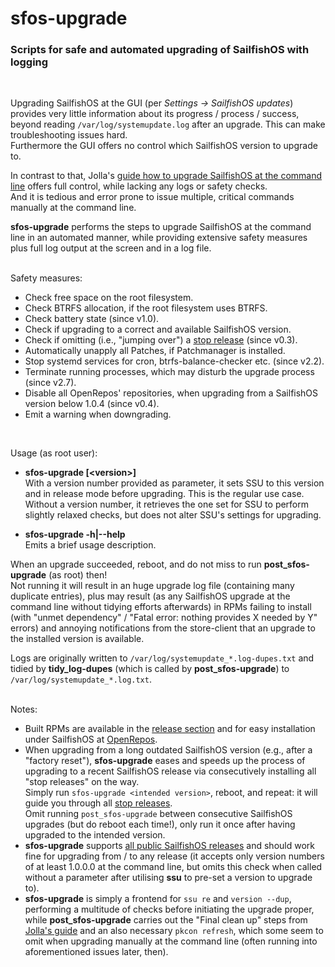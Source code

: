# sfos-upgrade
### Scripts for safe and automated upgrading of SailfishOS with logging
<br />

Upgrading SailfishOS at the GUI (per *Settings -> SailfishOS updates*) provides very little information about its progress / process / success, beyond reading `/var/log/systemupdate.log` after an upgrade.  This can make troubleshooting issues hard.<br />
Furthermore the GUI offers no control which SailfishOS version to upgrade to.

In contrast to that, Jolla's [guide how to upgrade SailfishOS at the command line](https://jolla.zendesk.com/hc/en-us/articles/360005795474) offers full control, while lacking any logs or safety checks.<br />
And it is tedious and error prone to issue multiple, critical commands manually at the command line.

**sfos-upgrade** performs the steps to upgrade SailfishOS at the command line in an automated manner, while providing extensive safety measures plus full log output at the screen and in a log file.<br />
<br />

Safety measures:

* Check free space on the root filesystem.
* Check BTRFS allocation, if the root filesystem uses BTRFS.
* Check battery state (since v1.0).
* Check if upgrading to a correct and available SailfishOS version.
* Check if omitting (i.e., "jumping over") a [stop release](https://jolla.zendesk.com/hc/en-us/articles/201836347?#4) (since v0.3).
* Automatically unapply all Patches, if Patchmanager is installed.
* Stop systemd services for cron, btrfs-balance-checker etc. (since v2.2).
* Terminate running processes, which may disturb the upgrade process (since v2.7).
* Disable all OpenRepos' repositories, when upgrading from a SailfishOS version below 1.0.4 (since v0.4).
* Emit a warning when downgrading.
<br />

Usage (as root user):

* **sfos-upgrade [\<version\>]**<br />
  With a version number provided as parameter, it sets SSU to this version and in release mode before upgrading.  This is the regular use case.<br />
  Without a version number, it retrieves the one set for SSU to perform slightly relaxed checks, but does not alter SSU's settings for upgrading.

* **sfos-upgrade -h|--help**<br />
  Emits a brief usage description.

When an upgrade succeeded, reboot, and do not miss to run **post_sfos-upgrade** (as root) then!<br />
Not running it will result in an huge upgrade log file (containing many duplicate entries), plus may result (as any SailfishOS upgrade at the command line without tidying efforts afterwards) in RPMs failing to install (with "unmet dependency" / "Fatal error: nothing provides X needed by Y" errors) and annoying notifications from the store-client that an upgrade to the installed version is available.

Logs are originally written to `/var/log/systemupdate_*.log-dupes.txt` and tidied by **tidy_log-dupes** (which is called by **post_sfos-upgrade**) to `/var/log/systemupdate_*.log.txt`.<br />
<br />

Notes:

* Built RPMs are available in the [release section](https://github.com/Olf0/sfos-upgrade/releases) and for easy installation under SailfishOS at [OpenRepos](https://openrepos.net/content/olf/sfos-upgrade).
* When upgrading from a long outdated SailfishOS version (e.g., after a "factory reset"), **sfos-upgrade** eases and speeds up the process of upgrading to a recent SailfishOS release via consecutively installing all "stop releases" on the way.<br />
Simply run `sfos-upgrade <intended version>`, reboot, and repeat: it will guide you through all [stop releases](https://jolla.zendesk.com/hc/en-us/articles/201836347?#4).<br />
Omit running `post_sfos-upgrade` between consecutive SailfishOS upgrades (but do reboot each time!), only run it once after having upgraded to the intended version.
* **sfos-upgrade** supports [all public SailfishOS releases](https://coderus.openrepos.net/whitesoft/sailversion) and should work fine for upgrading from / to any release (it accepts only version numbers of at least 1.0.0.0 at the command line, but omits this check when called without a parameter after utilising **ssu** to pre-set a version to upgrade to).
* **sfos-upgrade** is simply a frontend for `ssu re` and `version --dup`, performing a multitude of checks before initiating the upgrade proper, while **post_sfos-upgrade** carries out the "Final clean up" steps from [Jolla's guide](https://jolla.zendesk.com/hc/en-us/articles/360005795474) and an also necessary `pkcon refresh`, which some seem to omit when upgrading manually at the command line (often running into aforementioned issues later, then).
